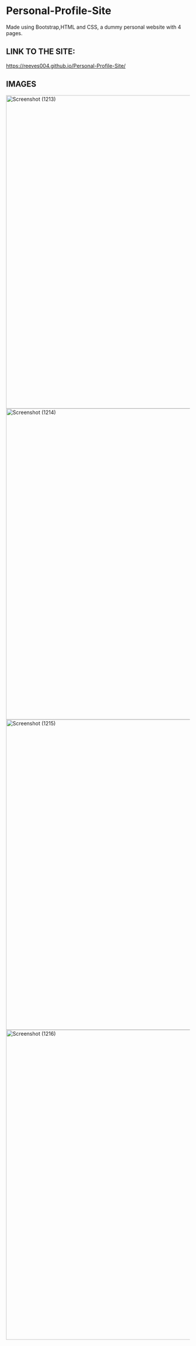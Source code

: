 # Personal-Profile-Site
Made using Bootstrap,HTML and CSS, a dummy personal website with 4 pages.         

   
## LINK TO THE SITE:
https://reeves004.github.io/Personal-Profile-Site/
## IMAGES
<img width="1920" height="856" alt="Screenshot (1213)" src="https://github.com/user-attachments/assets/bac1942d-05de-441d-8ba8-514e288abcab" />
<img width="1920" height="850" alt="Screenshot (1214)" src="https://github.com/user-attachments/assets/733f4d83-4156-47c0-a81d-cef64a037d0e" />
<img width="1920" height="848" alt="Screenshot (1215)" src="https://github.com/user-attachments/assets/840cd07a-b7f3-4a0f-9372-352f1802ff4f" />
<img width="1920" height="847" alt="Screenshot (1216)" src="https://github.com/user-attachments/assets/f829167b-23f0-4dce-87a7-116f9772b950" />
